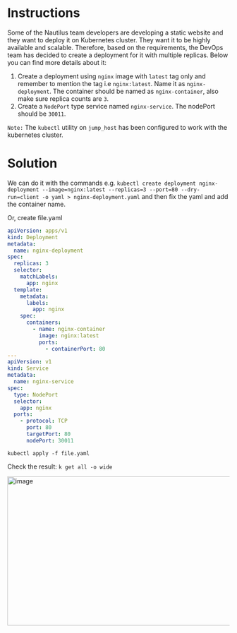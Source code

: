 # Instructions

Some of the Nautilus team developers are developing a static website and they want to deploy it on Kubernetes cluster. They want it to be highly available and scalable. Therefore, based on the requirements, the DevOps team has decided to create a deployment for it with multiple replicas. Below you can find more details about it:

1. Create a deployment using `nginx` image with `latest` tag only and remember to mention the tag i.e `nginx:latest`. Name it as `nginx-deployment`. The container should be named as `nginx-container`, also make sure replica counts are `3`.
2. Create a `NodePort` type service named `nginx-service`. The nodePort should be `30011`.

`Note:` The `kubectl` utility on `jump_host` has been configured to work with the kubernetes cluster.

# Solution

We can do it with the commands e.g.
`kubectl create deployment nginx-deployment --image=nginx:latest --replicas=3 --port=80 --dry-run=client -o yaml > nginx-deployment.yaml` and then fix the yaml and add the container name.

Or, create file.yaml

```yaml
apiVersion: apps/v1
kind: Deployment
metadata:
  name: nginx-deployment
spec:
  replicas: 3
  selector:
    matchLabels:
      app: nginx
  template:
    metadata:
      labels:
        app: nginx
    spec:
      containers:
        - name: nginx-container
          image: nginx:latest
          ports:
            - containerPort: 80
---
apiVersion: v1
kind: Service
metadata:
  name: nginx-service
spec:
  type: NodePort
  selector:
    app: nginx
  ports:
    - protocol: TCP
      port: 80
      targetPort: 80
      nodePort: 30011
```

`kubectl apply -f file.yaml`

Check the result: `k get all -o wide`

<img width="1122" height="338" alt="image" src="https://github.com/user-attachments/assets/2dc71014-2d0e-402a-b6b4-bc93f4420f00" />

